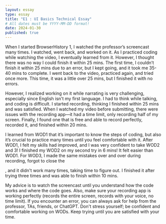 ```yaml
---
layout: essay
type: essay
title: "E1 : UI Basics Technical Essay"
# All dates must be YYYY-MM-DD format!
date: 2024-01-30
published: true
---
```


When I started BrowserHistory 1, I watched the professor’s screencast many times. I watched, went back, and worked on it. As I practiced coding while watching the video, I eventually learned from it. However, I thought there was no way I could finish it within 25 mins. The first time, I couldn’t finish it within 25 mins due to an error, but I kept going, and it took me 35-40 mins to complete. I went back to the video, practiced again, and tried once more. This time, it was a little over 25 mins, but I finished it with no errors.

However, I realized working on it while narrating is very challenging, especially since English isn't my first language. I had to think while talking, and coding is difficult. I started recording, thinking I finished within 25 mins and was satisfied. When I watched my video before submitting, there were issues with the recording app—it had a time limit, only recording half of my screen. Finally, I found one that is free and able to record perfectly, recorded it, and finished within 20 mins.

I learned from WOD1 that it’s important to know the steps of coding, but also it’s crucial to practice many times until you feel comfortable with it. After WOD1, I felt my skills had improved, and I was very confident to take WOD2 and 3! I finished my WOD2 on my second try in 6 mins! It felt easier than WOD1. For WOD3, I made the same mistakes over and over during recording, forgot to close the <div>, and it didn't work many times, taking time to figure out. I finished it after trying three times and was able to finish within 10 mins.

My advice is to watch the screencast until you understand how the code works and where the code goes. Also, make sure your recording app is working perfectly (records the entire screen, records with your voice, no time limit). If you encounter an error, you can always ask for help from the professor, TAs, friends, or ChatGPT. Don't stress yourself; be confident and comfortable working on WODs. Keep trying until you are satisfied with your time.
